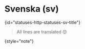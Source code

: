 # Svenska (sv)
{id="statuses-http-statuses-sv-title"}


> All lines are translated 😊
>
{style="note"}
